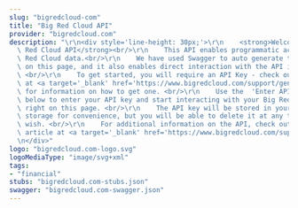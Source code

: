 ```yaml
---
slug: "bigredcloud-com"
title: "Big Red Cloud API"
provider: "bigredcloud.com"
description: "\r\n<div style='line-height: 30px;'>\r\n    <strong>Welcome to the Big\
  \ Red Cloud API</strong><br/>\r\n    This API enables programmatic access to Big\
  \ Red Cloud data.<br/>\r\n    We have used Swagger to auto generate the API documentation\
  \ on this page, and it also enables direct interaction with the API in this page.\
  \ <br/>\r\n    To get started, you will require an API Key - check out our guide\
  \ at <a target='_blank' href='https://www.bigredcloud.com/support/generating-api-key-guide/'>https://www.bigredcloud.com/support/generating-api-key-guide/</a>\
  \ for information on how to get one. <br/>\r\n    Use the  'Enter API Key' button\
  \ below to enter your API key and start interacting with your Big Red Cloud data\
  \ right on this page. <br/>\r\n    The API key will be stored in your browsers local\
  \ storage for convenience, but you will be able to delete it at any time if you\
  \ wish. <br/>\r\n    For additional information on the API, check out our support\
  \ article at <a target='_blank' href='https://www.bigredcloud.com/support/api/'>https://www.bigredcloud.com/support/api/</a><br/>\r\
  \n</div>"
logo: "bigredcloud.com-logo.svg"
logoMediaType: "image/svg+xml"
tags:
- "financial"
stubs: "bigredcloud.com-stubs.json"
swagger: "bigredcloud.com-swagger.json"
---
```

